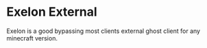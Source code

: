 # Exelon External

Exelon is a good bypassing most clients external ghost client for any minecraft version.
